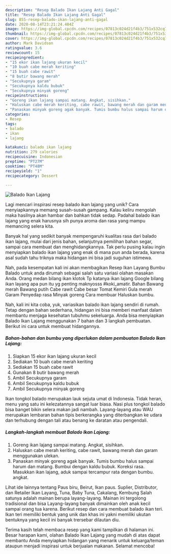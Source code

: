 ```yaml
---
description: "Resep Balado Ikan Lajang Anti Gagal"
title: "Resep Balado Ikan Lajang Anti Gagal"
slug: 855-resep-balado-ikan-lajang-anti-gagal
date: 2020-08-14T23:21:24.484Z
image: https://img-global.cpcdn.com/recipes/07813c024d21f4b3/751x532cq70/balado-ikan-lajang-foto-resep-utama.jpg
thumbnail: https://img-global.cpcdn.com/recipes/07813c024d21f4b3/751x532cq70/balado-ikan-lajang-foto-resep-utama.jpg
cover: https://img-global.cpcdn.com/recipes/07813c024d21f4b3/751x532cq70/balado-ikan-lajang-foto-resep-utama.jpg
author: Mark Davidson
ratingvalue: 3.6
reviewcount: 15
recipeingredient:
- "15 ekor ikan lajang ukuran kecil"
- "10 buah cabe merah keriting"
- "15 buah cabe rawit"
- "8 butir bawang merah"
- "Secukupnya garam"
- "Secukupnya kaldu bubuk"
- "Secukupnya minyak goreng"
recipeinstructions:
- "Goreng ikan lajang sampai matang. Angkat, sisihkan."
- "Haluskan cabe merah keriting, cabe rawit, bawang merah dan garam menggunakan ulekan."
- "Panaskan minyak goreng agak banyak. Tumis bumbu halus sampai harum dan matang. Bumbui dengan kaldu bubuk. Koreksi rasa. Masukkan ikan lajang, aduk sampai tercampur rata dengan bumbu. angkat."
categories:
- Resep
tags:
- balado
- ikan
- lajang

katakunci: balado ikan lajang 
nutrition: 279 calories
recipecuisine: Indonesian
preptime: "PT27M"
cooktime: "PT48M"
recipeyield: "1"
recipecategory: Dessert

---
```



![Balado Ikan Lajang](https://img-global.cpcdn.com/recipes/07813c024d21f4b3/751x532cq70/balado-ikan-lajang-foto-resep-utama.jpg)

Lagi mencari inspirasi resep balado ikan lajang yang unik? Cara menyiapkannya memang susah-susah gampang. Kalau keliru mengolah maka hasilnya akan hambar dan bahkan tidak sedap. Padahal balado ikan lajang yang enak harusnya sih punya aroma dan rasa yang mampu memancing selera kita.

Banyak hal yang sedikit banyak mempengaruhi kualitas rasa dari balado ikan lajang, mulai dari jenis bahan, selanjutnya pemilihan bahan segar, sampai cara membuat dan menghidangkannya. Tak perlu pusing kalau ingin menyiapkan balado ikan lajang yang enak di mana pun anda berada, karena asal sudah tahu triknya maka hidangan ini bisa jadi suguhan istimewa.

Nah, pada kesempatan kali ini akan membagikan Resep Ikan Layang Bumbu Balado untuk anda dirumah sebagai salah satu variasi olahan masakan Anda. Orang medan bilang ikan klotok Tp katanya ikan lajang Google bilang ikan layang apa pun itu yg penting maknyosss #koki_amatir. Bahan Bawang merah Bawang putih Cabe rawit Cabe besar Tomat Kemiri Gula merah Garam Penyedap rasa Minyak goreng Cara membuar Haluskan bumbu.


Nah, kali ini kita coba, yuk, variasikan balado ikan lajang sendiri di rumah. Tetap dengan bahan sederhana, hidangan ini bisa memberi manfaat dalam membantu menjaga kesehatan tubuhmu sekeluarga. Anda bisa menyiapkan Balado Ikan Lajang menggunakan 7 bahan dan 3 langkah pembuatan. Berikut ini cara untuk membuat hidangannya.

<!--inarticleads1-->

##### Bahan-bahan dan bumbu yang diperlukan dalam pembuatan Balado Ikan Lajang:

1. Siapkan 15 ekor ikan lajang ukuran kecil
1. Sediakan 10 buah cabe merah keriting
1. Sediakan 15 buah cabe rawit
1. Gunakan 8 butir bawang merah
1. Ambil Secukupnya garam
1. Ambil Secukupnya kaldu bubuk
1. Ambil Secukupnya minyak goreng


Ikan tongkol balado merupakan lauk sejuta umat di Indonesia. Tidak heran, menu yang satu ini kelezatannya sangat luar biasa. Nasi plus tongkol balado bisa banget bikin selera makan jadi nambah. Layang-layang atau WAU merupakan lembaran bahan tipis berkerangka yang diterbangkan ke udara dan terhubung dengan tali atau benang ke daratan atau pengendali. 

<!--inarticleads2-->

##### Langkah-langkah membuat Balado Ikan Lajang:

1. Goreng ikan lajang sampai matang. Angkat, sisihkan.
1. Haluskan cabe merah keriting, cabe rawit, bawang merah dan garam menggunakan ulekan.
1. Panaskan minyak goreng agak banyak. Tumis bumbu halus sampai harum dan matang. Bumbui dengan kaldu bubuk. Koreksi rasa. Masukkan ikan lajang, aduk sampai tercampur rata dengan bumbu. angkat.


Lihat ide lainnya tentang Paus biru, Beirut, Ikan paus. Suplier, Distributor, dan Retailer Ikan Layang, Tuna, Baby Tuna, Cakalang, Kembung Salah satunya adalah mainan berupa layang-layang. Mainan ini tergolong tradisional dan bisa Layang-layang banyak dimainkan oleh anak kecil sampai orang tua karena. Berikut resep dan cara membuat balado ikan teri. Ikan teri memiliki bentuk yang unik dan khas ini yakni memiliki ukutan bentuknya yang kecil ini banyak trersebar dilautan diu. 

Terima kasih telah membaca resep yang kami tampilkan di halaman ini. Besar harapan kami, olahan Balado Ikan Lajang yang mudah di atas dapat membantu Anda menyiapkan hidangan yang menarik untuk keluarga/teman ataupun menjadi inspirasi untuk berjualan makanan. Selamat mencoba!
